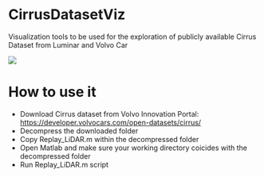 # CirrusDatasetViz
Visualization tools to be used for the exploration of publicly available Cirrus Dataset from Luminar and Volvo Car


![](/Video/Cirrus.gif)


# How to use it
- Download Cirrus dataset from Volvo Innovation Portal: https://developer.volvocars.com/open-datasets/cirrus/
- Decompress the downloaded folder
- Copy Replay_LiDAR.m within the decompressed folder
- Open Matlab and make sure your working directory coicides with the decompressed folder 
- Run Replay_LiDAR.m script
